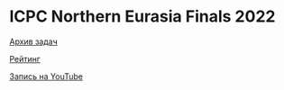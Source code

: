 ICPC Northern Eurasia Finals 2022 
=
[Архив задач](https://codeforces.com/contest/1773)

[Рейтинг](https://nerc.icpc.global/archive/2022/standings.html)

[Запись на YouTube](https://www.youtube.com/watch?v=vw-iSq_P8wo#t=34m48s)
